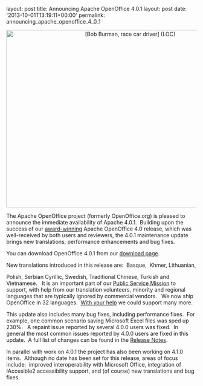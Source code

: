 layout: post
title: Announcing Apache OpenOffice 4.0.1
layout: post
date: '2013-10-01T13:19:11+00:00'
permalink: announcing_apache_openoffice_4_0_1

<div align="center"> 
    <p><a title="[Bob Burman, race car driver]  (LOC) by The Library of Congress, on Flickr" href="http://www.flickr.com/photos/library_of_congress/2163470598/"><img width="640" height="469" alt="[Bob Burman, race car driver]  (LOC)" src="http://farm3.staticflickr.com/2037/2163470598_fb7571cdab_z.jpg?zz=1" /></a></p><a title="[Bob Burman, race car driver]  (LOC) by The Library of Congress, on Flickr" href="http://www.flickr.com/photos/library_of_congress/2163470598/"> 
      <p> </p></a> 
    <div align="left"><a title="[Bob Burman, race car driver]  (LOC) by The Library of Congress, on Flickr" href="http://www.flickr.com/photos/library_of_congress/2163470598/"> 
        <p> </p></a></div> 
  </div> 
  <p>

The Apache OpenOffice project (formerly OpenOffice.org) is pleased to announce the immediate availability of Apache 4.0.1.&nbsp; Building upon the success of our <a href="http://www.infoworld.com/slideshow/119867/bossie-awards-2013-the-best-open-source-desktop-and-mobile-software-226979#slide8">award-winning</a> Apache OpenOffice 4.0 release, which was well-received by both users and reviewers, the 4.0.1 maintenance update brings new translations, performance enhancements and bug fixes.&nbsp; </p> 
  <p>You can download OpenOffice 4.0.1 from our <a href="http://www.openoffice.org/download/">download page</a>.&nbsp; <br /></p> 
  <p>New translations introduced in this release are:&nbsp; Basque,&nbsp; 
 Khmer, 
 Lithuanian,

 Polish, 
Serbian Cyrillic, 
  Swedish,
     Traditional Chinese, 
Turkish and 
    Vietnamese. &nbsp; It is an important part of our <a href="http://openoffice.apache.org/mission.html">Public Service Mission</a> to support, with help from our translation volunteers, minority and regional languages that are typically ignored by commercial vendors.&nbsp;&nbsp; We now ship OpenOffice in 32 languages.&nbsp; <a href="http://openoffice.apache.org/translate.html">With your help</a> we could support many more.&nbsp; </p> 
  <p>This update also includes many bug fixes, including performance fixes.&nbsp; For example, one common scenario saving Microsoft Excel files was sped up 230%.&nbsp;&nbsp; A repaint issue reported by several 4.0.0 users was fixed.&nbsp; In general the most common issues reported by 4.0.0 users are fixed in this update.&nbsp; A full list of changes can be found in the <a href="https://cwiki.apache.org/confluence/display/OOOUSERS/AOO+4.0.1+Release+Notes">Release Notes</a>.&nbsp;&nbsp;&nbsp; </p> 
  <p>In parallel with work on 4.0.1 the project has also been working on 4.1.0 items.&nbsp; Although no date has been set for this release, areas of focus include:&nbsp; improved interoperability with Microsoft Office, integration of IAccesible2 accessibility support, and (of course) new translations and bug fixes.<br /></p>
